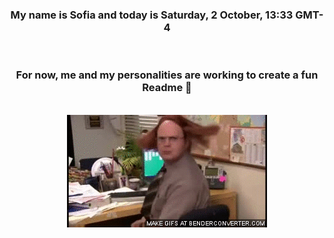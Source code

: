 


<div align="center">
<h3 >My name is Sofia and today is Saturday, 2 October, 13:33 GMT-4</h3><br>
<h3 >For now, me and my personalities are working to create a fun Readme 👋
</h3><br>
<img src='img/dwight.gif' alt='working...'/>
</div>
